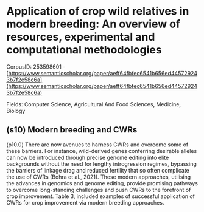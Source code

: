 # Application of crop wild relatives in modern breeding: An overview of resources, experimental and computational methodologies

CorpusID: 253598601 - [https://www.semanticscholar.org/paper/aeff64fbfec6541b656ed445729243b7f2e58c6a](https://www.semanticscholar.org/paper/aeff64fbfec6541b656ed445729243b7f2e58c6a)

Fields: Computer Science, Agricultural And Food Sciences, Medicine, Biology

## (s10) Modern breeding and CWRs
(p10.0) There are now avenues to harness CWRs and overcome some of these barriers. For instance, wild-derived genes conferring desirable alleles can now be introduced through precise genome editing into elite backgrounds without the need for lengthy introgression regimes, bypassing the barriers of linkage drag and reduced fertility that so often complicate the use of CWRs (Bohra et al., 2021). These modern approaches, utilising the advances in genomics and genome editing, provide promising pathways to overcome long-standing challenges and push CWRs to the forefront of crop improvement. Table 3, included examples of successful application of CWRs for crop improvement via modern breeding approaches.
